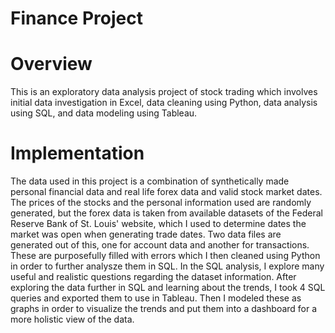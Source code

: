 # Finance Project

# Overview
This is an exploratory data analysis project of stock trading which involves initial data investigation in Excel, data cleaning using Python, data analysis using SQL, and data modeling using Tableau.

# Implementation
The data used in this project is a combination of synthetically made personal financial data and real life forex data and valid stock market dates. The prices of the stocks and the personal information used are randomly generated, but the forex data is taken from available datasets of the Federal Reserve Bank of St. Louis' website, which I used to determine dates the market was open when generating trade dates. Two data files are generated out of this, one for account data and another for transactions. These are purposefully filled with errors which I then cleaned using Python in order to further analysze them in SQL. In the SQL analysis, I explore many useful and realistic questions regarding the dataset information. After exploring the data further in SQL and learning about the trends, I took 4 SQL queries and exported them to use in Tableau. Then I modeled these as graphs in order to visualize the trends and put them into a dashboard for a more holistic view of the data.

